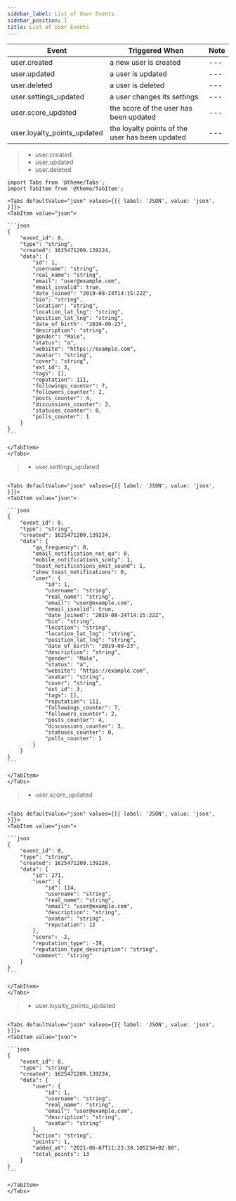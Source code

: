 ```yaml
---
sidebar_label: List of User Events
sidebar_position: 1
title: List of User Events
---
```


| Event                       | Triggered When                                  | Note |
|-----------------------------|-------------------------------------------------|------|
| user.created                | a new user is created                           | ---  |
| user.updated                | a user is updated                               | ---  |
| user.deleted                | a user is deleted                               | ---  |
| user.settings_updated       | a user changes its settings                     | ---  |
| user.score_updated          | the score of the user has been updated          | ---  |
| user.loyalty_points_updated | the loyalty points of the user has been updated | ---  |

> * user.created
>* user.updated
>* user.deleted

````mdx-code-block
import Tabs from '@theme/Tabs';
import TabItem from '@theme/TabItem';

<Tabs defaultValue="json" values={[{ label: 'JSON', value: 'json', }]}>
<TabItem value="json">

```json
{
    "event_id": 0,
    "type": "string",
    "created": 1625471209.139224,
    "data": {
        "id": 1,
        "username": "string",
        "real_name": "string",
        "email": "user@example.com",
        "email_isvalid": true,
        "date_joined": "2019-08-24T14:15:22Z",
        "bio": "string",
        "location": "string",
        "location_lat_lng": "string",
        "position_lat_lng": "string",
        "date_of_birth": "2019-09-23",
        "description": "string",
        "gender": "Male",
        "status": "a",
        "website": "https://example.com",
        "avatar": "string",
        "cover": "string",
        "ext_id": 3,
        "tags": [],
        "reputation": 111,
        "followings_counter": 7,
        "followers_counter": 2,
        "posts_counter": 4,
        "discussions_counter": 3,
        "statuses_counter": 0,
        "polls_counter": 1
    }
}
```

</TabItem>
</Tabs>
````

> * user.settings_updated

````mdx-code-block

<Tabs defaultValue="json" values={[{ label: 'JSON', value: 'json', }]}>
<TabItem value="json">

```json
{
    "event_id": 0,
    "type": "string",
    "created": 1625471209.139224,
    "data": {
        "qa_frequency": 0,
        "email_notification_not_qa": 0,
        "mobile_notifications_scmty": 1,
        "toast_notifications_emit_sound": 1,
        "show_toast_notifications": 0,
        "user": {
            "id": 1,
            "username": "string",
            "real_name": "string",
            "email": "user@example.com",
            "email_isvalid": true,
            "date_joined": "2019-08-24T14:15:22Z",
            "bio": "string",
            "location": "string",
            "location_lat_lng": "string",
            "position_lat_lng": "string",
            "date_of_birth": "2019-09-23",
            "description": "string",
            "gender": "Male",
            "status": "a",
            "website": "https://example.com",
            "avatar": "string",
            "cover": "string",
            "ext_id": 3,
            "tags": [],
            "reputation": 111,
            "followings_counter": 7,
            "followers_counter": 2,
            "posts_counter": 4,
            "discussions_counter": 3,
            "statuses_counter": 0,
            "polls_counter": 1
        }
    }
}
```

</TabItem>
</Tabs>
````

> * user.score_updated

````mdx-code-block

<Tabs defaultValue="json" values={[{ label: 'JSON', value: 'json', }]}>
<TabItem value="json">

```json
{
    "event_id": 0,
    "type": "string",
    "created": 1625471209.139224,
    "data": {
        "id": 271,
        "user": {
            "id": 114,
            "username": "string",
            "real_name": "string",
            "email": "user@example.com",
            "description": "string",
            "avatar": "string",
            "reputation": 12
        },
        "score": -2,
        "reputation_type": -19,
        "reputation_type_description": "string",
        "comment": "string"
    }
}
```

</TabItem>
</Tabs>
````

> * user.loyalty_points_updated

````mdx-code-block

<Tabs defaultValue="json" values={[{ label: 'JSON', value: 'json', }]}>
<TabItem value="json">

```json
{
    "event_id": 0,
    "type": "string",
    "created": 1625471209.139224,
    "data": {
        "user": {
            "id": 1,
            "username": "string",
            "real_name": "string",
            "email": "user@example.com",
            "description": "string",
            "avatar": "string"
        },
        "action": "string",
        "points": 1,
        "added_at": "2021-06-07T11:23:39.105234+02:00",
        "total_points": 13
    }
}
```

</TabItem>
</Tabs>
````